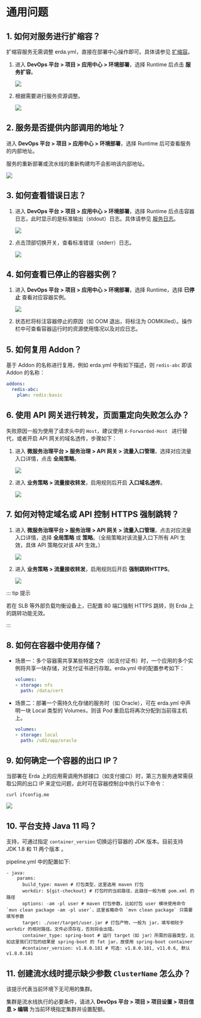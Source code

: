 # 通用问题

## 1. 如何对服务进行扩缩容？

扩缩容服务无需调整 erda.yml，直接在部署中心操作即可。具体请参见 [扩缩容](../dop/guides/deploy/management.html#扩缩容)。

1. 进入 **DevOps 平台 > 项目 > 应用中心 > 环境部署**，选择 Runtime 后点击 **服务扩容**。

   ![](http://terminus-paas.oss-cn-hangzhou.aliyuncs.com/paas-doc/2022/02/23/31c56142-ebf6-490d-9152-6d8b1729198d.png)

2. 根据需要进行服务资源调整。

   ![](http://terminus-paas.oss-cn-hangzhou.aliyuncs.com/paas-doc/2022/01/19/829f261f-9a7f-4c33-aeae-583570ef0bd7.png)

## 2. 服务是否提供内部调用的地址？

进入 **DevOps 平台 > 项目 > 应用中心 > 环境部署**，选择 Runtime 后可查看服务的内部地址。

服务的重新部署或流水线的重新构建均不会影响该内部地址。

![](http://terminus-paas.oss-cn-hangzhou.aliyuncs.com/paas-doc/2022/02/23/6057160d-bf47-440d-9e89-d1dd6d704e01.png)

## 3. 如何查看错误日志？

1. 进入 **DevOps 平台 > 项目 > 应用中心 > 环境部署**，选择 Runtime 后点击容器日志，此时显示的是标准输出（stdout）日志。具体请参见 [服务日志](../dop/guides/deploy/metrics_logs.html#服务日志)。

   ![](http://terminus-paas.oss-cn-hangzhou.aliyuncs.com/paas-doc/2022/02/23/caa48190-876e-4e5b-b4ee-8bdd81b7abdd.png)

2. 点击顶部切换开关，查看标准错误（stderr）日志。

   ![](http://terminus-paas.oss-cn-hangzhou.aliyuncs.com/paas-doc/2022/02/23/9325bf20-ff2e-4d41-b456-1482c3f5de54.png)

## 4. 如何查看已停止的容器实例？

1. 进入 **DevOps 平台 > 项目 > 应用中心 > 环境部署**，选择 Runtime，选择 **已停止** 查看对应容器实例。

   ![](http://terminus-paas.oss-cn-hangzhou.aliyuncs.com/paas-doc/2022/02/23/8ba73010-a1e5-41d6-801e-6d41ee98056a.png)

2. 状态栏将标注容器停止的原因（如 OOM 退出，将标注为 OOMKilled）。操作栏中可查看容器运行时的资源使用情况以及对应日志。


## 5. 如何复用 Addon？

基于 Addon 的名称进行复用，例如 erda.yml 中有如下描述，则 `redis-abc` 即该 Addon 的名称：

```yaml
addons:
  redis-abc:
    plan: redis:basic
```

## 6. 使用 API 网关进行转发，页面重定向失败怎么办？

失败原因一般为使用了请求头中的 `Host`，建议使用 `X-Forwarded-Host ` 进行替代，或者开启 API 网关的域名透传，步骤如下：

1. 进入 **微服务治理平台 > 服务治理 > API 网关 > 流量入口管理**，选择对应流量入口详情，点击 **全局策略**。

   ![](http://terminus-paas.oss-cn-hangzhou.aliyuncs.com/paas-doc/2022/01/19/ee4fae36-7e5a-4062-abd9-14835754b799.png)

2. 进入 **业务策略 > 流量接收转发**，启用规则后开启 **入口域名透传**。

   ![](http://terminus-paas.oss-cn-hangzhou.aliyuncs.com/paas-doc/2022/01/19/4039b9b0-0487-48e4-aa54-6188c100a79c.png)

## 7. 如何对特定域名或 API 控制 HTTPS 强制跳转？

1. 进入 **微服务治理平台 > 服务治理 > API 网关 > 流量入口管理**，点击对应流量入口详情，选择 **全局策略** 或 **策略**。（全局策略对该流量入口下所有 API 生效，具体 API 策略仅对该 API 生效。）

   ![](http://terminus-paas.oss-cn-hangzhou.aliyuncs.com/paas-doc/2022/01/19/61c2afda-2767-4708-b764-29160551507f.png)

2. 进入 **业务策略 > 流量接收转发**，启用规则后开启 **强制跳转HTTPS**。

   ![](http://terminus-paas.oss-cn-hangzhou.aliyuncs.com/paas-doc/2022/01/19/72e33da2-433d-4b52-af67-922457842a73.png)

::: tip 提示

若在 SLB 等外部负载均衡设备上，已配置 80 端口强制 HTTPS 跳转，则 Erda 上的跳转功能无效。

:::

## 8. 如何在容器中使用存储？

* 场景一：多个容器需共享某些特定文件（如支付证书）时，一个应用的多个实例将共享一块存储，对支付证书进行存取。erda.yml 中的配置参考如下：

  ```yaml
  volumes:
  - storage: nfs
    path: /data/cert
  ```

* 场景二：部署一个需持久化存储的服务时（如 Oracle），可在 erda.yml 中声明一块 Local 类型的 Volumes，则该 Pod 重启后将再次分配到当前宿主机上。

  ```yaml
  volumes:
  - storage: local
    path: /u01/app/oracle
  ```

## 9. 如何确定一个容器的出口 IP？

当部署在 Erda 上的应用需调用外部接口（如支付接口）时，第三方服务通常需获取公网的出口 IP 来定位问题，此时可在容器控制台中执行以下命令：

```shell script
curl ifconfig.me
```

![](https://terminus-paas.oss-cn-hangzhou.aliyuncs.com/paas-doc/2021/08/18/4171251f-9165-4b7a-b4de-bcb6a52aa41d.png)

## 10. 平台支持 Java 11 吗？

支持，可通过指定 `container_version` 切换运行容器的 JDK 版本。目前支持 JDK 1.8 和 11 两个版本 。

pipeline.yml 中的配置如下:

```
- java:
    params:
      build_type: maven # 打包类型，这里选用 maven 打包
      workdir: ${git-checkout} # 打包时的当前路径，此路径一般为根 pom.xml 的路径
      options: -am -pl user # maven 打包参数，比如打包 user 模块使用命令 `mvn clean package -am -pl user`，这里省略命令 `mvn clean package` 只需要填写参数
      target: ./user/target/user.jar # 打包产物，一般为 jar，填写相较于 workdir 的相对路径。文件必须存在，否则将会出错。
      container_type: spring-boot # 运行 target（如 jar）所需的容器类型，比如这里我们打包的结果是 spring-boot 的 fat jar，故使用 spring-boot container
      #container_version: v1.8.0.181 # 可选: v1.8.0.181, v11.0.6, 默认 v1.8.0.181
```

## 11. 创建流水线时提示缺少参数 `ClusterName` 怎么办？

该提示代表当前环境下无可用的集群。

集群是流水线执行的必要条件，请进入 **DevOps 平台 > 项目 > 项目设置 > 项目信息 > 编辑** 为当前环境指定集群并设置配额。
